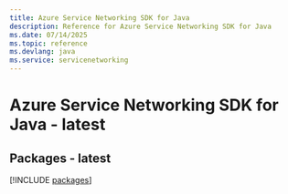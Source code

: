 ```yaml
---
title: Azure Service Networking SDK for Java
description: Reference for Azure Service Networking SDK for Java
ms.date: 07/14/2025
ms.topic: reference
ms.devlang: java
ms.service: servicenetworking
---
```

# Azure Service Networking SDK for Java - latest
## Packages - latest
[!INCLUDE [packages](service-networking-index.md)]